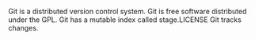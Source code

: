 Git is a distributed version control system.
Git is free software distributed under the GPL.
Git has a mutable index called stage.LICENSE
Git tracks changes.
